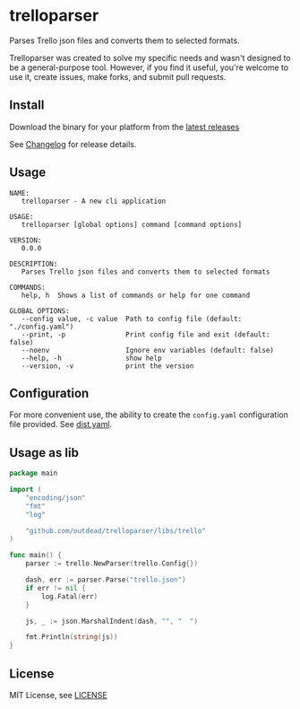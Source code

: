 # trelloparser
Parses Trello json files and converts them to selected formats.

Trelloparser was created to solve my specific needs and wasn't designed to be a general-purpose tool. However, if you find it useful, you're welcome to use it, create issues, make forks, and submit pull requests.

## Install
Download the binary for your platform from the [latest releases](https://github.com/outdead/trelloparser/releases/latest)

See [Changelog](CHANGELOG.md) for release details.

## Usage
```text
NAME:
   trelloparser - A new cli application

USAGE:
   trelloparser [global options] command [command options]

VERSION:
   0.0.0

DESCRIPTION:
   Parses Trello json files and converts them to selected formats

COMMANDS:
   help, h  Shows a list of commands or help for one command

GLOBAL OPTIONS:
   --config value, -c value  Path to config file (default: "./config.yaml")
   --print, -p               Print config file and exit (default: false)
   --noenv                   Ignore env variables (default: false)
   --help, -h                show help
   --version, -v             print the version
```

## Configuration
For more convenient use, the ability to create the `config.yaml` configuration file provided. See [dist.yaml](build/config/trelloparser/dist.yaml).

## Usage as lib

```go
package main

import (
	"encoding/json"
	"fmt"
	"log"

	"github.com/outdead/trelloparser/libs/trello"
)

func main() {
	parser := trello.NewParser(trello.Config{})

	dash, err := parser.Parse("trello.json")
	if err != nil {
		log.Fatal(err)
	}

	js, _ := json.MarshalIndent(dash, "", "  ")

	fmt.Println(string(js))
}
```

## License
MIT License, see [LICENSE](LICENSE)

